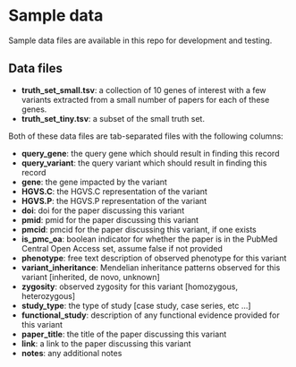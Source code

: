 # Sample data

Sample data files are available in this repo for development and testing.

## Data files

- **truth_set_small.tsv**: a collection of 10 genes of interest with a few variants extracted from a small number of papers for each of these genes.
- **truth_set_tiny.tsv**: a subset of the small truth set.

Both of these data files are tab-separated files with the following columns:

- **query_gene**: the query gene which should result in finding this record
- **query_variant**: the query variant which should result in finding this record
- **gene**: the gene impacted by the variant
- **HGVS.C**: the HGVS.C representation of the variant
- **HGVS.P**: the HGVS.P representation of the variant
- **doi**: doi for the paper discussing this variant
- **pmid**: pmid for the paper discussing this variant
- **pmcid**: pmcid for the paper discussing this variant, if one exists
- **is_pmc_oa**: boolean indicator for whether the paper is in the PubMed Central Open Access set, assume false if not provided
- **phenotype**: free text description of observed phenotype for this variant
- **variant_inheritance**: Mendelian inheritance patterns observed for this variant [inherited, de novo, unknown]
- **zygosity**: observed zygosity for this variant [homozygous, heterozygous]
- **study_type**: the type of study [case study, case series, etc ...]
- **functional_study**: description of any functional evidence provided for this variant
- **paper_title**: the title of the paper discussing this variant
- **link**: a link to the paper discussing this variant
- **notes**: any additional notes
